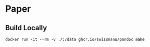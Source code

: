 # Paper

## Build Locally

```shell
docker run -it --rm -v ./:/data ghcr.io/swissmanu/pandoc make
```
